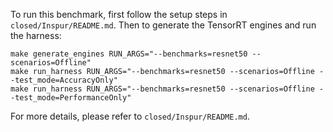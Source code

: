 To run this benchmark, first follow the setup steps in `closed/Inspur/README.md`. Then to generate the TensorRT engines and run the harness:

```
make generate_engines RUN_ARGS="--benchmarks=resnet50 --scenarios=Offline"
make run_harness RUN_ARGS="--benchmarks=resnet50 --scenarios=Offline --test_mode=AccuracyOnly"
make run_harness RUN_ARGS="--benchmarks=resnet50 --scenarios=Offline --test_mode=PerformanceOnly"
```

For more details, please refer to `closed/Inspur/README.md`.